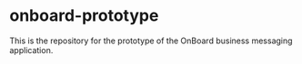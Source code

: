 # onboard-prototype
This is the repository for the prototype of the OnBoard business messaging application.
